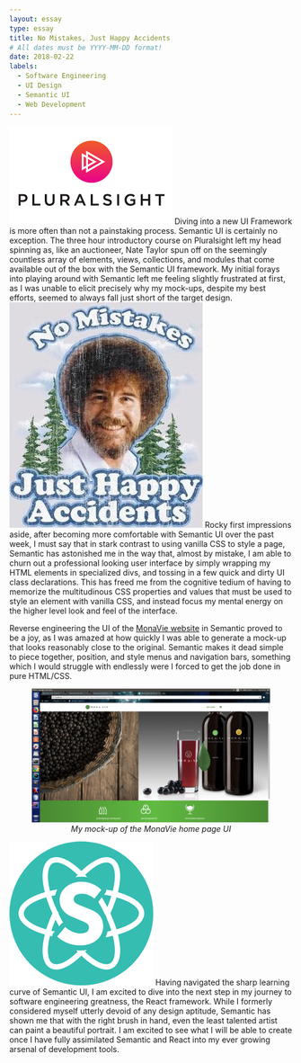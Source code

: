 ```yaml
---
layout: essay
type: essay
title: No Mistakes, Just Happy Accidents
# All dates must be YYYY-MM-DD format!
date: 2018-02-22
labels:
  - Software Engineering
  - UI Design
  - Semantic UI
  - Web Development
---
```

<img class="ui small left floated rounded image" src="../images/pluralsight_logo.png">
Diving into a new UI Framework is more often than not a painstaking process. Semantic UI is certainly no exception. The three hour introductory course on Pluralsight left my head spinning as, like an auctioneer, Nate Taylor spun off on the seemingly countless array of elements, views, collections, and modules that come available out of the box with the Semantic UI framework. My initial forays into playing around with Semantic left me feeling slightly frustrated at first, as I was unable to elicit precisely why my mock-ups, despite my best efforts, seemed to always fall just short of the target design.

<img class="ui small right floated rounded image" src="../images/bob_ross.jpg">
Rocky first impressions aside, after becoming more comfortable with Semantic UI over the past week, I must say that in stark contrast to using vanilla CSS to style a page, Semantic has astonished me in the way that, almost by mistake, I am able to churn out a professional looking user interface by simply wrapping my HTML elements in specialized divs, and tossing in a few quick and dirty UI class declarations. This has freed me from the cognitive tedium of having to memorize the multitudinous CSS properties and values that must be used to style an element with vanilla CSS, and instead focus my mental energy on the higher level look and feel of the interface.

Reverse engineering the UI of the <a href="https://www.monavie.com/">MonaVie website</a> in Semantic proved to be a joy, as I was amazed at how quickly I was able to generate a mock-up that looks reasonably close to the original. Semantic makes it dead simple to piece together, position, and style menus and navigation bars, something which I would struggle with endlessly were I forced to get the job done in pure HTML/CSS.
<figure>
<img class="ui medium centered rounded image" style="" src="../images/monavie_reconstruct.png">
  <figcaption style="text-align: center"><em>My mock-up of the MonaVie home page UI</em></figcaption>
</figure>

<img class="ui tiny left floated rounded image" src="../images/react_semantic.png">
Having navigated the sharp learning curve of Semantic UI, I am excited to dive into the next step in my journey to software engineering greatness, the React framework. While I formerly considered myself utterly devoid of any design aptitude, Semantic has shown me that with the right brush in hand, even the least talented artist can paint a beautiful portrait. I am excited to see what I will be able to create once I have fully assimilated Semantic and React into my ever growing arsenal of development tools.
